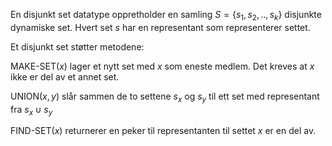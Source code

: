 En disjunkt set datatype oppretholder en samling $S =\{s_1,s_2,..,s_k\}$ disjunkte dynamiske set. Hvert set $s$ har en representant som representerer settet. 

Et disjunkt set støtter metodene:

MAKE-SET$(x)$ lager et nytt set med $x$ som eneste medlem. Det kreves at $x$ ikke er del av et annet set.

UNION$(x, y)$ slår sammen de to settene $s_x$ og $s_y$ til ett set med representant fra $s_x \cup s_y$

FIND-SET$(x)$ returnerer en peker til representanten til settet $x$ er en del av.